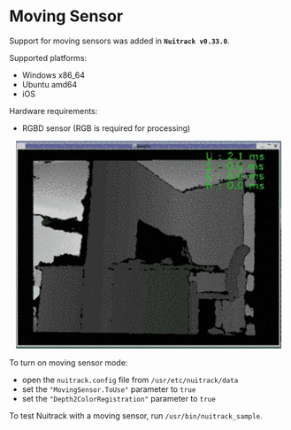 # Moving Sensor

Support for moving sensors was added in **`Nuitrack v0.33.0`**. 

Supported platforms:
  * Windows x86_64
  * Ubuntu amd64
  * iOS

Hardware requirements:
  * RGBD sensor (RGB is required for processing)  

<p align="center">
    <img width="480" src="img/moving_sensor.gif">
</p>

To turn on moving sensor mode: 
  * open the `nuitrack.config` file from `/usr/etc/nuitrack/data`
  * set the `"MovingSensor.ToUse"` parameter to `true`
  * set the `"Depth2ColorRegistration"` parameter to `true`

To test Nuitrack with a moving sensor, run `/usr/bin/nuitrack_sample`.
